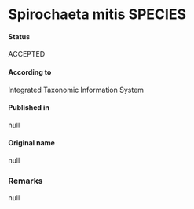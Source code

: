 Spirochaeta mitis SPECIES
=======

#### Status
ACCEPTED

#### According to
Integrated Taxonomic Information System

#### Published in
null

#### Original name
null

### Remarks
null